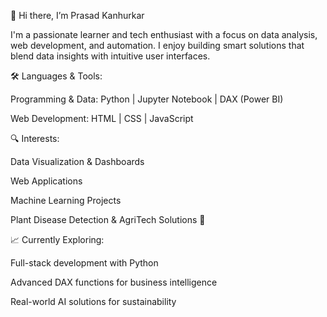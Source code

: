 👋 Hi there, I’m Prasad Kanhurkar 

I'm a passionate learner and tech enthusiast with a focus on data analysis, web development, and automation. I enjoy building smart solutions that blend data insights with intuitive user interfaces.


🛠️ Languages & Tools:

Programming & Data: Python | Jupyter Notebook | DAX (Power BI)

Web Development: HTML | CSS | JavaScript


🔍 Interests:

Data Visualization & Dashboards

Web Applications

Machine Learning Projects

Plant Disease Detection & AgriTech Solutions 🌱


📈 Currently Exploring:

Full-stack development with Python

Advanced DAX functions for business intelligence

Real-world AI solutions for sustainability
